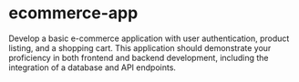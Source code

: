 # ecommerce-app
Develop a basic e-commerce application with user authentication, product listing, and a shopping cart. This application should demonstrate your proficiency in both frontend and backend development, including the integration of a database and API endpoints.
